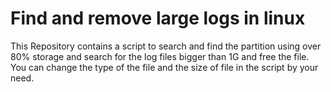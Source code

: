 # Find and remove large logs in linux
This Repository contains a script to search and find the partition using over 80% storage and search for the log files bigger than 1G and free the file.
You can change the type of the file and the size of file in the script by your need.
